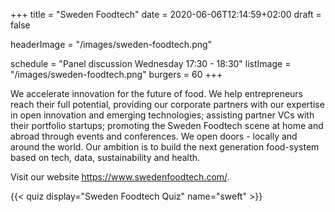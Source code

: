 +++
title = "Sweden Foodtech"
date = 2020-06-06T12:14:59+02:00
draft = false

headerImage = "/images/sweden-foodtech.png"

schedule = "Panel discussion Wednesday 17:30 - 18:30"
listImage = "/images/sweden-foodtech.png"
burgers = 60
+++

We accelerate innovation for the future of food. We help entrepreneurs reach their full
potential, providing our corporate partners with our expertise in open innovation and
emerging technologies; assisting partner VCs with their portfolio startups; promoting
the Sweden Foodtech scene at home and abroad through events and conferences. We open
doors - locally and around the world. Our ambition is to build the next generation
food-system based on tech, data, sustainability and health.

Visit our website https://www.swedenfoodtech.com/.

{{< quiz display="Sweden Foodtech Quiz" name="sweft" >}}
